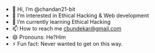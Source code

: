 - 👋 Hi, I’m @chandan21-bit
- 👀 I’m interested in Ethical Hacking & Web development
- 🌱 I’m currently learning Ethical Hacking
- 📫 How to reach me cbundekar@gmail.com
- 😄 Pronouns: He?Him
- ⚡ Fun fact: Never wanted to get on this way.

<!---
chandan21-bit/chandan21-bit is a ✨ special ✨ repository because its `README.md` (this file) appears on your GitHub profile.
You can click the Preview link to take a look at your changes.
--->
